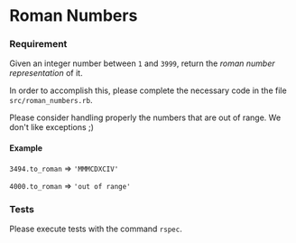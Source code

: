 # Roman Numbers

### Requirement
Given an integer number between ```1``` and ```3999```, return the _roman number representation_ of it.

In order to accomplish this, please complete the necessary code in the file ```src/roman_numbers.rb```.

Please consider handling properly the numbers that are out of range. We don't like exceptions ;)

#### Example
```3494.to_roman``` => ```'MMMCDXCIV'```

```4000.to_roman``` => ```'out of range'```

### Tests
Please execute tests with the command ```rspec```.
